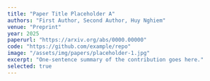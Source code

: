 ```yaml
---
title: "Paper Title Placeholder A"
authors: "First Author, Second Author, Huy Nghiem"
venue: "Preprint"
year: 2025
paperurl: "https://arxiv.org/abs/0000.00000"
code: "https://github.com/example/repo"
image: "/assets/img/papers/placeholder-1.jpg"
excerpt: "One-sentence summary of the contribution goes here."
selected: true
---
```

